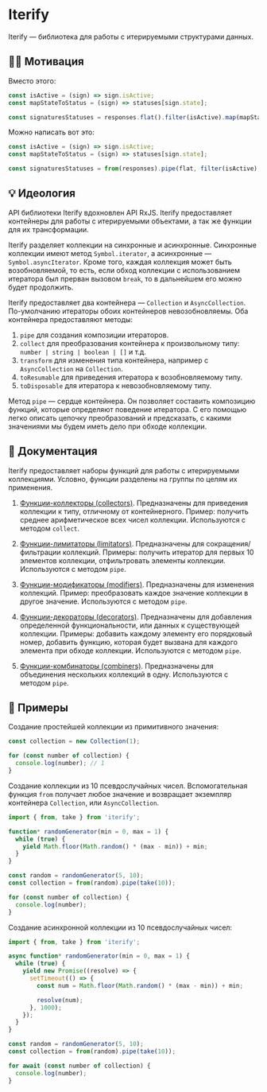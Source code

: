 # Iterify

Iterify — библиотека для работы с итерируемыми структурами данных.

## 🧗‍♂️ Мотивация

Вместо этого:

```ts
const isActive = (sign) => sign.isActive;
const mapStateToStatus = (sign) => statuses[sign.state];

const signaturesStatuses = responses.flat().filter(isActive).map(mapStateToStatus);
```

Можно написать вот это:

```ts
const isActive = (sign) => sign.isActive;
const mapStateToStatus = (sign) => statuses[sign.state];

const signaturesStatuses = from(responses).pipe(flat, filter(isActive), map(mapStateToStatus));
```

## 💡 Идеология

API библиотеки Iterify вдохновлен API RxJS. Iterify предоставляет контейнеры для работы с итерируемыми объектами, а так же функции для их трансформации.

Iterify разделяет коллекции на синхронные и асинхронные. Синхронные коллекции имеют метод `Symbol.iterator`, а асинхронные — `Symbol.asyncIterator`. Кроме того, каждая коллекция может быть возобновляемой, то есть, если обход коллекции с использованием итератора был прерван вызовом `break`, то в дальнейшем его можно будет продолжить.

Iterify предоставляет два контейнера — `Collection` и `AsyncCollection`. По-умолчанию итераторы обоих контейнеров невозобновляемы. Оба контейнера предоставляют методы:

1. `pipe` для создания композиции итераторов.
2. `collect` для преобразования контейнера к произвольному типу: `number | string | boolean | []` и т.д.
3. `transform` для изменения типа контейнера, например с `AsyncCollection` на `Collection`.
4. `toResumable` для приведения итератора к возобновляемому типу.
5. `toDisposable` для итератора к невозобновляемому типу.

Метод `pipe` — сердце контейнера. Он позволяет составить композицию функций, которые определяют поведение итератора. С его помощью легко описать цепочку преобразований и предсказать, с какими значениями мы будем иметь дело при обходе коллекции.

## 🌚 Документация

Iterify предоставляет наборы функций для работы с итерируемыми коллекциями. Условно, функции разделены на группы по целям их применения.

1. [Функции-коллекторы (collectors)](./collectors/). Предназначены для приведения коллекции к типу, отличному от контейнерного. Пример: получить среднее арифметическое всех чисел коллекции. Используются с методом `collect`.

2. [Функции-лимитаторы (limitators)](./limitators/). Предназначены для сокращения/фильтрации коллекций. Примеры: получить итератор для первых 10 элементов коллекции, отфильтровать элементы коллекции. Используются с методом `pipe`.

3. [Функции-модификаторы (modifiers)](./modifiers/). Предназначены для изменения коллекций. Пример: преобразовать каждое значение коллекции в другое значение. Используются с методом `pipe`.

4. [Функции-декораторы (decorators)](./decorators/). Предназначены для добавления определенной функциональности, или данных к существующей коллекции. Примеры: добавить каждому элементу его порядковый номер, добавить функцию, которая будет вызвана для каждого элемента при обходе коллекции. Используются с методом `pipe`.

5. [Функции-комбинаторы (combiners)](./combiners/). Предназначены для объединения нескольких коллекций в одну. Используются с методом `pipe`.

## 🍗 Примеры

Создание простейшей коллекции из примитивного значения:

```ts
const collection = new Collection(1);

for (const number of collection) {
  console.log(number); // 1
}
```

Создание коллекции из 10 псевдослучайных чисел. Вспомогательная функция `from` получает любое значение и возвращает экземпляр контейнера `Collection`, или `AsyncCollection`.

```ts
import { from, take } from 'iterify';

function* randomGenerator(min = 0, max = 1) {
  while (true) {
    yield Math.floor(Math.random() * (max - min)) + min;
  }
}

const random = randomGenerator(5, 10);
const collection = from(random).pipe(take(10));

for (const number of collection) {
  console.log(number);
}
```

Создание асинхронной коллекции из 10 псевдослучайных чисел:

```ts
import { from, take } from 'iterify';

async function* randomGenerator(min = 0, max = 1) {
  while (true) {
    yield new Promise((resolve) => {
      setTimeout(() => {
        const num = Math.floor(Math.random() * (max - min)) + min;

        resolve(num);
      }, 1000);
    });
  }
}

const random = randomGenerator(5, 10);
const collection = from(random).pipe(take(10));

for await (const number of collection) {
  console.log(number);
}
```
